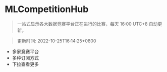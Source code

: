# MLCompetitionHub

> 一站式显示各大数据竞赛平台正在进行的比赛，每天 16:00 UTC+8 自动更新。
  
> 更新时间: 2022-10-25T16:14:25+0800 

* 多家竞赛平台
* 多种订阅方式
* 下拉查看更多